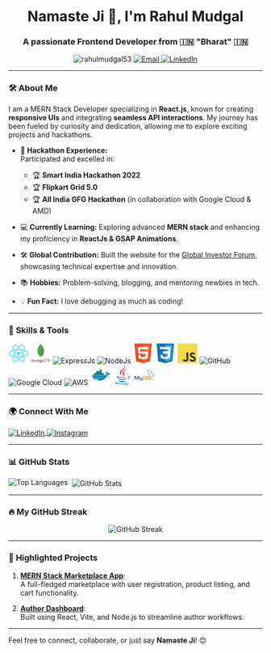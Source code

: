 <h1 align="center">Namaste Ji 🙏, I'm Rahul Mudgal</h1>
<h3 align="center">A passionate Frontend Developer from 🇮🇳 "Bharat" 🇮🇳</h3>

<p align="center">
  <img src="https://komarev.com/ghpvc/?username=rahulmudgal53&label=Profile%20Views&color=brightgreen&style=flat-square" alt="rahulmudgal53" />
  <a href="mailto:rahulmudgal53@gmail.com">
    <img src="https://img.shields.io/badge/-rahulmudgal53@gmail.com-c14438?style=flat-square&logo=Gmail&logoColor=white" alt="Email">
  </a>
  <a href="https://www.linkedin.com/in/rahul-mudgal-837864201/">
    <img src="https://img.shields.io/badge/-Rahul%20Mudgal-blue?style=flat-square&logo=Linkedin&logoColor=white" alt="LinkedIn">
  </a>
</p>

---

### 🛠️ **About Me**
I am a MERN Stack Developer specializing in **React.js**, known for creating **responsive UIs** and integrating **seamless API interactions**. My journey has been fueled by curiosity and dedication, allowing me to explore exciting projects and hackathons.

- 🔭 **Hackathon Experience:**  
  Participated and excelled in:  
  - 🏆 **Smart India Hackathon 2022**  
  - 🏆 **Flipkart Grid 5.0**  
  - 🏆 **All India GFG Hackathon** (in collaboration with Google Cloud & AMD)  

- 💻 **Currently Learning:** Exploring advanced **MERN stack** and enhancing my proficiency in **ReactJs & GSAP Animations**.
- 🛠️ **Global Contribution:** Built the website for the [Global Investor Forum](https://www.global-investors-forum.com/), showcasing technical expertise and innovation.
- 📚 **Hobbies:** Problem-solving, blogging, and mentoring newbies in tech.  
- 💡 **Fun Fact:** I love debugging as much as coding!  

---

### 🌟 **Skills & Tools**
<p align="left">
  <img src="https://raw.githubusercontent.com/devicons/devicon/master/icons/react/react-original.svg" alt="React" width="40" height="40" />
  <img src="https://raw.githubusercontent.com/devicons/devicon/master/icons/mongodb/mongodb-original-wordmark.svg" alt="MongoDB" width="40" height="40"/>
  <img src="https://storage.googleapis.com/appgptstore.appspot.com/logos/VlaZoFRIRb-javascript-guru.png" alt="ExpressJs" width="40" height="40"/>
  <img src="https://www.svgrepo.com/show/303360/nodejs-logo.svg" alt="NodeJs" width="40" height="40"/>
  <img src="https://raw.githubusercontent.com/devicons/devicon/master/icons/html5/html5-original.svg" alt="HTML5" width="40" height="40" />
  <img src="https://raw.githubusercontent.com/devicons/devicon/master/icons/css3/css3-original.svg" alt="CSS3" width="40" height="40" />
  <img src="https://raw.githubusercontent.com/devicons/devicon/master/icons/javascript/javascript-original.svg" alt="JavaScript" width="40" height="40" />
<!--   <img src="https://raw.githubusercontent.com/devicons/devicon/master/icons/git/git-original.svg" alt="Git" width="40" height="40" /> -->
  <img src="https://www.svgrepo.com/show/439171/github.svg" alt="GitHub" width="40" height="40" />
  <img src="https://www.vectorlogo.zone/logos/google_cloud/google_cloud-icon.svg" alt="Google Cloud" width="40" height="40" />
  <img src="https://www.svgrepo.com/show/448266/aws.svg" alt="AWS" width="40" height="40" />
  <img src="https://raw.githubusercontent.com/devicons/devicon/master/icons/docker/docker-original.svg" alt="Docker" width="40" height="40" />
  <img src="https://raw.githubusercontent.com/devicons/devicon/master/icons/java/java-original.svg" alt="Java" width="40" height="40" />
<!--   <img src="https://www.vectorlogo.zone/logos/springio/springio-icon.svg" alt="Spring" width="40" height="40" /> -->
<!--   <img src="https://www.vectorlogo.zone/logos/sqlite/sqlite-icon.svg" alt="SQLite" width="40" height="40" /> -->
  <img src="https://raw.githubusercontent.com/devicons/devicon/master/icons/mysql/mysql-original-wordmark.svg" alt="MySQL" width="40" height="40"/>
</p>

---

### 🌍 **Connect With Me**
<p align="left">
  <a href="https://www.linkedin.com/in/rahul-mudgal-837864201/" target="blank">
    <img align="center" src="https://www.svgrepo.com/show/448234/linkedin.svg" alt="LinkedIn" height="30" width="40" />
  </a>
  <a href="https://instagram.com/quality_codes" target="blank">
    <img align="center" src="https://www.svgrepo.com/show/452229/instagram-1.svg" alt="Instagram" height="30" width="40" />
  </a>
</p>

---

### 📊 **GitHub Stats**
<p>
  <img align="left" src="https://github-readme-stats.vercel.app/api/top-langs?username=rahulmudgal53&show_icons=true&locale=en&layout=compact&theme=radical" alt="Top Languages" />
</p>
<p>&nbsp;
  <img align="center" src="https://github-readme-stats.vercel.app/api?username=rahulmudgal53&show_icons=true&locale=en&theme=radical" alt="GitHub Stats" />
</p>

---

### 🔥 **My GitHub Streak**
<p align="center">
  <img src="https://github-readme-streak-stats.herokuapp.com/?user=rahulmudgal53&theme=radical" alt="GitHub Streak" />
</p>

---

### 🚀 **Highlighted Projects**
1. **[MERN Stack Marketplace App](https://github.com/rahulmudgal53/marketplace-app)**:  
   A full-fledged marketplace with user registration, product listing, and cart functionality.

2. **[Author Dashboard](https://github.com/rahulmudgal53/author-dashboard)**:  
   Built using React, Vite, and Node.js to streamline author workflows.

---

Feel free to connect, collaborate, or just say **Namaste Ji**! 😊

